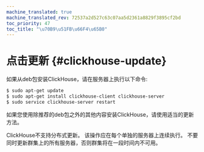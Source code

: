 ```yaml
---
machine_translated: true
machine_translated_rev: 72537a2d527c63c07aa5d2361a8829f3895cf2bd
toc_priority: 47
toc_title: "\u70B9\u51FB\u66F4\u65B0"
---
```


# 点击更新 {#clickhouse-update}

如果从deb包安装ClickHouse，请在服务器上执行以下命令:

``` bash
$ sudo apt-get update
$ sudo apt-get install clickhouse-client clickhouse-server
$ sudo service clickhouse-server restart
```

如果您使用除推荐的deb包之外的其他内容安装ClickHouse，请使用适当的更新方法。

ClickHouse不支持分布式更新。 该操作应在每个单独的服务器上连续执行。 不要同时更新群集上的所有服务器，否则群集将在一段时间内不可用。
